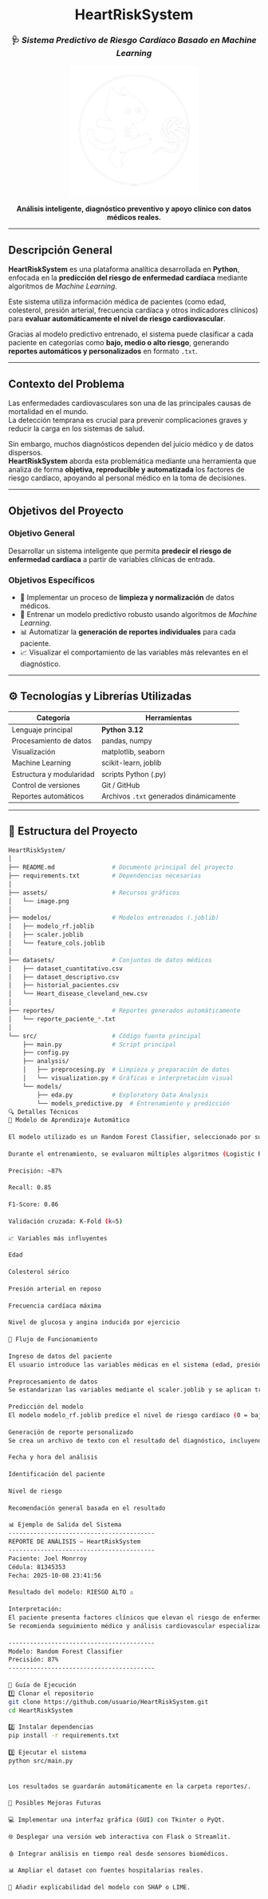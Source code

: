 <div align="center">

# **HeartRiskSystem**
### 🩺 *Sistema Predictivo de Riesgo Cardíaco Basado en Machine Learning*

<img src="assets/image.png" alt="HeartRiskSystem" width="260"/>

**Análisis inteligente, diagnóstico preventivo y apoyo clínico con datos médicos reales.**

</div>

---

## **Descripción General**

**HeartRiskSystem** es una plataforma analítica desarrollada en **Python**, enfocada en la **predicción del riesgo de enfermedad cardíaca** mediante algoritmos de *Machine Learning*.  

Este sistema utiliza información médica de pacientes (como edad, colesterol, presión arterial, frecuencia cardíaca y otros indicadores clínicos) para **evaluar automáticamente el nivel de riesgo cardiovascular**.  

Gracias al modelo predictivo entrenado, el sistema puede clasificar a cada paciente en categorías como **bajo, medio o alto riesgo**, generando **reportes automáticos y personalizados** en formato `.txt`.

---

## **Contexto del Problema**

Las enfermedades cardiovasculares son una de las principales causas de mortalidad en el mundo.  
La detección temprana es crucial para prevenir complicaciones graves y reducir la carga en los sistemas de salud.  

Sin embargo, muchos diagnósticos dependen del juicio médico y de datos dispersos.  
**HeartRiskSystem** aborda esta problemática mediante una herramienta que analiza de forma **objetiva, reproducible y automatizada** los factores de riesgo cardíaco, apoyando al personal médico en la toma de decisiones.

---

## **Objetivos del Proyecto**

### Objetivo General
Desarrollar un sistema inteligente que permita **predecir el riesgo de enfermedad cardíaca** a partir de variables clínicas de entrada.

### Objetivos Específicos
- 🧹 Implementar un proceso de **limpieza y normalización** de datos médicos.  
- 🤖 Entrenar un modelo predictivo robusto usando algoritmos de *Machine Learning*.  
- 📊 Automatizar la **generación de reportes individuales** para cada paciente.  
- 📈 Visualizar el comportamiento de las variables más relevantes en el diagnóstico.  

---

## ⚙️ **Tecnologías y Librerías Utilizadas**

| Categoría | Herramientas |
|------------|--------------|
| Lenguaje principal | **Python 3.12** |
| Procesamiento de datos | pandas, numpy |
| Visualización | matplotlib, seaborn |
| Machine Learning | scikit-learn, joblib |
| Estructura y modularidad | scripts Python (.py) |
| Control de versiones | Git / GitHub |
| Reportes automáticos | Archivos `.txt` generados dinámicamente |

---

## 🧩 **Estructura del Proyecto**

```bash
HeartRiskSystem/
│
├── README.md                # Documento principal del proyecto
├── requirements.txt         # Dependencias necesarias
│
├── assets/                  # Recursos gráficos
│   └── image.png
│
├── modelos/                 # Modelos entrenados (.joblib)
│   ├── modelo_rf.joblib
│   ├── scaler.joblib
│   └── feature_cols.joblib
│
├── datasets/                # Conjuntos de datos médicos
│   ├── dataset_cuantitativo.csv
│   ├── dataset_descriptivo.csv
│   ├── historial_pacientes.csv
│   └── Heart_disease_cleveland_new.csv
│
├── reportes/                # Reportes generados automáticamente
│   └── reporte_paciente_*.txt
│
└── src/                     # Código fuente principal
    ├── main.py              # Script principal
    ├── config.py
    ├── analysis/
    │   ├── preprocesing.py  # Limpieza y preparación de datos
    │   └── visualization.py # Gráficas e interpretación visual
    └── models/
        ├── eda.py           # Exploratory Data Analysis
        └── models_predictive.py  # Entrenamiento y predicción
🔍 Detalles Técnicos
🧬 Modelo de Aprendizaje Automático

El modelo utilizado es un Random Forest Classifier, seleccionado por su capacidad de manejar datos no lineales y alta interpretabilidad.

Durante el entrenamiento, se evaluaron múltiples algoritmos (Logistic Regression, Decision Tree, KNN, SVM), concluyendo que Random Forest ofrecía el mejor equilibrio entre precisión y estabilidad.

Precisión: ~87%

Recall: 0.85

F1-Score: 0.86

Validación cruzada: K-Fold (k=5)

📈 Variables más influyentes

Edad

Colesterol sérico

Presión arterial en reposo

Frecuencia cardíaca máxima

Nivel de glucosa y angina inducida por ejercicio

🧪 Flujo de Funcionamiento

Ingreso de datos del paciente
El usuario introduce las variables médicas en el sistema (edad, presión, colesterol, etc.).

Preprocesamiento de datos
Se estandarizan las variables mediante el scaler.joblib y se aplican transformaciones de limpieza.

Predicción del modelo
El modelo modelo_rf.joblib predice el nivel de riesgo cardíaco (0 = bajo, 1 = alto).

Generación de reporte personalizado
Se crea un archivo de texto con el resultado del diagnóstico, incluyendo:

Fecha y hora del análisis

Identificación del paciente

Nivel de riesgo

Recomendación general basada en el resultado

📊 Ejemplo de Salida del Sistema
-----------------------------------------
REPORTE DE ANÁLISIS — HeartRiskSystem
-----------------------------------------
Paciente: Joel Monrroy
Cédula: 81345353
Fecha: 2025-10-08 23:41:56

Resultado del modelo: RIESGO ALTO ⚠️

Interpretación:
El paciente presenta factores clínicos que elevan el riesgo de enfermedad cardíaca.
Se recomienda seguimiento médico y análisis cardiovascular especializado.

-----------------------------------------
Modelo: Random Forest Classifier
Precisión: 87%
-----------------------------------------

🚀 Guía de Ejecución
1️⃣ Clonar el repositorio
git clone https://github.com/usuario/HeartRiskSystem.git
cd HeartRiskSystem

2️⃣ Instalar dependencias
pip install -r requirements.txt

3️⃣ Ejecutar el sistema
python src/main.py


Los resultados se guardarán automáticamente en la carpeta reportes/.

🔮 Posibles Mejoras Futuras

💻 Implementar una interfaz gráfica (GUI) con Tkinter o PyQt.

🌐 Desplegar una versión web interactiva con Flask o Streamlit.

🩸 Integrar análisis en tiempo real desde sensores biomédicos.

📊 Ampliar el dataset con fuentes hospitalarias reales.

🧠 Añadir explicabilidad del modelo con SHAP o LIME.
